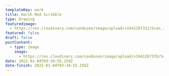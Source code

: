 ```yaml
---
templateKey: work
title: Harsh Red Scribble
type: Drawing
featuredimage:
  - https://res.cloudinary.com/candusen/image/upload/v1641267312/Scan_1_cover_ggu7lx.jpg
featured: false
draft: false
postContent:
  - type: image
    image:
      - https://res.cloudinary.com/candusen/image/upload/v1641267335/Scan_1_aukggb.jpg
date: 2022-01-04T03:34:55.250Z
date-finish: 2022-01-04T03:34:55.256Z
---
```


